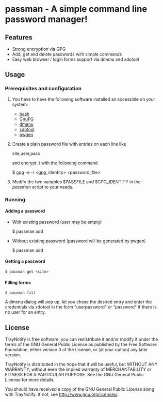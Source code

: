 # passman - A simple command line password manager!

## Features

* Strong encryption via GPG
* Add, get and delete passwords with simple commands
* Easy web browser / login forms support via *dmenu* and *xdotool*

## Usage

### Prerequisites and configuration

1. You have to have the following software installed an accessible on your system:

    * [bash](http://www.gnu.org/software/bash/)
    * [GnuPG](http://www.gnupg.org/)
    * [dmenu](http://tools.suckless.org/dmenu/)
    * [xdotool](http://www.semicomplete.com/projects/xdotool/)
    * [pwgen](http://sourceforge.net/projects/pwgen/)

2. Create a plain password file with entries on each line like

    site,user,pass

    and encrypt it with the following command

    $ gpg -e -r <gpg_identity> <password_file>

3. Modify the two variables $PASSFILE and $GPG_IDENTITY in the *passman* script to your needs.

### Running

#### Adding a password

* With existing password (user may be empty)

    $ passman add <site> <user> <password>

* Without existing password (password will be generated by pwgen)

    $ passman add <site> <user>

#### Getting a password

    $ passman get <site>

#### Filling forms

    $ passman fill

A dmenu dialog will pop up, let you chose the desired entry and enter the credentials via xdotool
in the form "user<tab>password<enter>" or "password<enter>" if there is no user for an entry.

## License

TrayNotify is free software: you can redistribute it and/or modify
it under the terms of the GNU General Public License as published by
the Free Software Foundation, either version 3 of the License, or
(at your option) any later version.

TrayNotify is distributed in the hope that it will be useful,
but WITHOUT ANY WARRANTY; without even the implied warranty of
MERCHANTABILITY or FITNESS FOR A PARTICULAR PURPOSE.  See the
GNU General Public License for more details.

You should have received a copy of the GNU General Public License
along with TrayNotify.  If not, see <http://www.gnu.org/licenses/>.